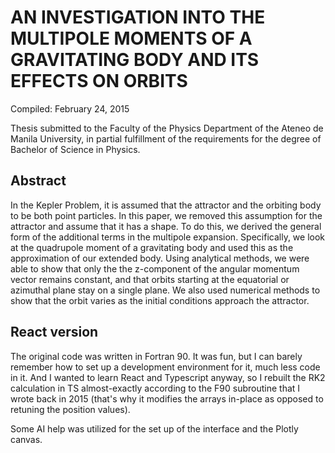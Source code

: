 # AN INVESTIGATION INTO THE MULTIPOLE MOMENTS OF A GRAVITATING BODY AND ITS EFFECTS ON ORBITS

Compiled: February 24, 2015

Thesis submitted to the Faculty of the Physics Department of the Ateneo de Manila University, in partial fulfillment of the requirements for the degree of Bachelor of Science in Physics.

## Abstract

In the Kepler Problem, it is assumed that the attractor and the orbiting body to be both point particles. In this paper, we removed this assumption for the attractor and assume that it has a shape. To do this, we derived the general form of the additional terms in the multipole expansion. Specifically, we look at the quadrupole moment of a gravitating body and used this as the approximation of our extended body. Using analytical methods, we were able to show that only the the z-component of the angular momentum vector remains constant, and that orbits starting at the equatorial or azimuthal plane stay on a single plane. We also used numerical methods to show that the orbit varies as the initial conditions approach the attractor.

## React version

The original code was written in Fortran 90. It was fun, but I can barely remember how to set up a development environment for it, much less code in it. And I wanted to learn React and Typescript anyway, so I rebuilt the RK2 calculation in TS almost-exactly according to the F90 subroutine that I wrote back in 2015 (that's why it modifies the arrays in-place as opposed to retuning the position values).

Some AI help was utilized for the set up of the interface and the Plotly canvas.
